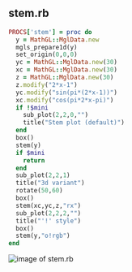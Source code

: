 
## stem.rb

```ruby
PROCS['stem'] = proc do
  y = MathGL::MglData.new
  mgls_prepare1d(y)
  set_origin(0,0,0)
  yc = MathGL::MglData.new(30)
  xc = MathGL::MglData.new(30)
  z = MathGL::MglData.new(30)
  z.modify("2*x-1")
  yc.modify("sin(pi*(2*x-1))")
  xc.modify("cos(pi*2*x-pi)")
  if !$mini
    sub_plot(2,2,0,"")
    title("Stem plot (default)")
  end
  box()
  stem(y)
  if $mini
    return
  end
  sub_plot(2,2,1)
  title("3d variant")
  rotate(50,60)
  box()
  stem(xc,yc,z,"rx")
  sub_plot(2,2,2,"")
  title("'!' style")
  box()
  stem(y,"o!rgb")
end
```
![image of stem.rb](https://raw.github.com/masa16/ruby-mathgl-sample/master/samples/stem/stem.png)
